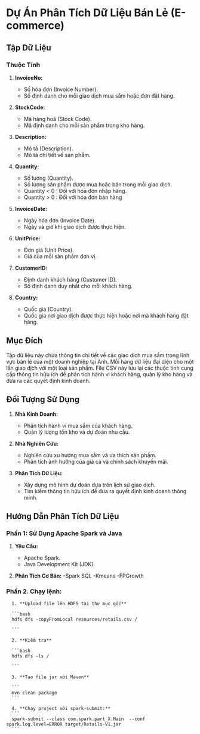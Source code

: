 
# Dự Án Phân Tích Dữ Liệu Bán Lẻ (E-commerce)

## Tập Dữ Liệu

### Thuộc Tính

   1. **InvoiceNo:**
      - Số hóa đơn (Invoice Number).
      - Số định danh cho mỗi giao dịch mua sắm hoặc đơn đặt hàng.

   2. **StockCode:**
      - Mã hàng hoá (Stock Code).
      - Mã định danh cho mỗi sản phẩm trong kho hàng.

   3. **Description:**
      - Mô tả (Description).
      - Mô tả chi tiết về sản phẩm.

   4. **Quantity:**
      - Số lượng (Quantity).
      - Số lượng sản phẩm được mua hoặc bán trong mỗi giao dịch. 
      - Quantity < 0 : Đối với hóa đơn nhập hàng. 
      - Quantity > 0 : Đối với hóa đơn bán hàng

   5. **InvoiceDate:**
      - Ngày hóa đơn (Invoice Date).
      - Ngày và giờ khi giao dịch được thực hiện.

   6. **UnitPrice:**
      - Đơn giá (Unit Price).
      - Giá của mỗi sản phẩm đơn vị.

   7. **CustomerID:**
      - Định danh khách hàng (Customer ID).
      - Số định danh duy nhất cho mỗi khách hàng.

   8. **Country:**
      - Quốc gia (Country).
      - Quốc gia nơi giao dịch được thực hiện hoặc nơi mà khách hàng đặt hàng.

## Mục Đích

   Tập dữ liệu này chứa thông tin chi tiết về các giao dịch mua sắm trong lĩnh vực bán lẻ của một doanh nghiệp tại Anh. Mỗi hàng dữ liệu đại diện cho một lần giao dịch với một loại sản phẩm. File CSV này lưu lại các thuộc tính cung cấp thông tin hữu ích để phân tích hành vi khách hàng, quản lý kho hàng và đưa ra các quyết định kinh doanh.

## Đối Tượng Sử Dụng

   1. **Nhà Kinh Doanh:**
      - Phân tích hành vi mua sắm của khách hàng.
      - Quản lý lượng tồn kho và dự đoán nhu cầu.

   2. **Nhà Nghiên Cứu:**
      - Nghiên cứu xu hướng mua sắm và ưa thích sản phẩm.
      - Phân tích ảnh hưởng của giá cả và chính sách khuyến mãi.

   3. **Phân Tích Dữ Liệu:**
      - Xây dựng mô hình dự đoán dựa trên lịch sử giao dịch.
      - Tìm kiếm thông tin hữu ích để đưa ra quyết định kinh doanh thông minh.

## Hướng Dẫn Phân Tích Dữ Liệu

   ### Phần 1: Sử Dụng Apache Spark và Java

   1. **Yêu Cầu:**
      - Apache Spark.
      - Java Development Kit (JDK).

   2. **Phân Tích Cơ Bản:**
      -Spark SQL
      -Kmeans
      -FPGrowth

   ### Phần 2. Chạy lệnh: 

      1. **Upload file lên HDFS tại thư mục gốc**

      ```bash
      hdfs dfs -copyFromLocal resources/retails.csv /

      ```

      2. **Kiểm tra**

      ```bash
      hdfs dfs -ls /

      ```

      3. **Tạo file jar với Maven**

      ```
      mvn clean package
      ```

      4. **Chạy project với spark-submit:** 
      ```
      spark-submit --class com.spark.part_X.Main  --conf spark.log.level=ERROR target/Retails-V1.jar
      ```

